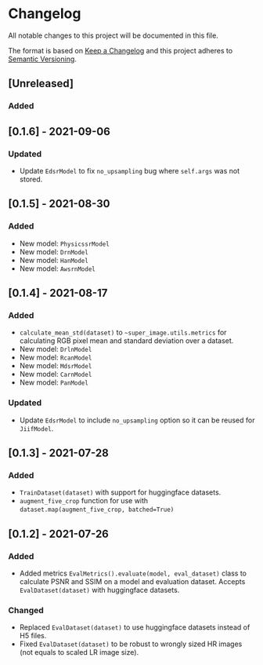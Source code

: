 # Changelog
All notable changes to this project will be documented in this file.

The format is based on [Keep a Changelog](http://keepachangelog.com/en/1.0.0/)
and this project adheres to [Semantic Versioning](http://semver.org/spec/v2.0.0.html).

## [Unreleased]
### Added

## [0.1.6] - 2021-09-06
### Updated
- Update `EdsrModel` to fix `no_upsampling` bug where `self.args` was not stored.

## [0.1.5] - 2021-08-30
### Added
- New model: `PhysicssrModel`
- New model: `DrnModel`
- New model: `HanModel`
- New model: `AwsrnModel`

## [0.1.4] - 2021-08-17
### Added
- `calculate_mean_std(dataset)` to `~super_image.utils.metrics` for calculating RGB pixel mean and standard deviation over a dataset.
- New model: `DrlnModel`
- New model: `RcanModel`
- New model: `MdsrModel`
- New model: `CarnModel`
- New model: `PanModel`

### Updated
- Update `EdsrModel` to include `no_upsampling` option so it can be reused for `JiifModel`.

## [0.1.3] - 2021-07-28
### Added
- `TrainDataset(dataset)` with support for huggingface datasets.
- `augment_five_crop` function for use with `dataset.map(augment_five_crop, batched=True)`

## [0.1.2] - 2021-07-26
### Added
- Added metrics `EvalMetrics().evaluate(model, eval_dataset)` class to calculate PSNR and SSIM on a model and 
  evaluation dataset. Accepts `EvalDataset(dataset)` with huggingface datasets.

### Changed
- Replaced `EvalDataset(dataset)` to use huggingface datasets instead of H5 files.
- Fixed `EvalDataset(dataset)` to be robust to wrongly sized HR images (not equals to scaled LR image size).
